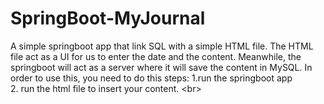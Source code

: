 # SpringBoot-MyJournal
A simple springboot app that link SQL with a simple HTML file.
The HTML file act as a UI for us to enter the date and the content.
Meanwhile, the springboot will act as a server where it will save the content in MySQL.
In order to use this, you need to do this steps:
1.run the springboot app <br/>
2. run the html file to insert your content. <br\>
